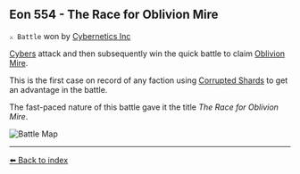## Eon 554 - The Race for Oblivion Mire

`⚔️ Battle` won by [Cybernetics Inc](../refs/cybernetics_inc.md)

[Cybers](../refs/cybers.md) attack and then subsequently win the quick battle to claim [Oblivion Mire](../refs/oblivion_mire.md).

This is the first case on record of any faction using [Corrupted Shards](../refs/cr_shards.md) to get an advantage in the battle.

The fast-paced nature of this battle gave it the title _The Race for Oblivion Mire_.

![Battle Map](../timeline/map/eon0554.png)



----------
[⬅️ Back to index](../timeline/index.md)